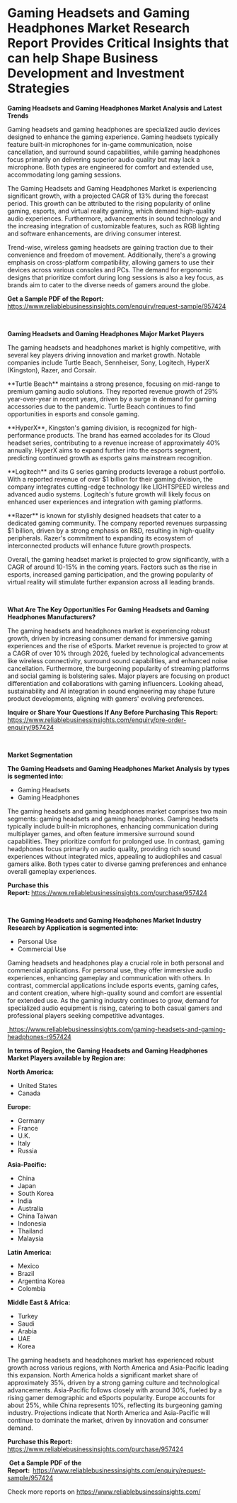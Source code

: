 <p><h1>Gaming Headsets and Gaming Headphones Market Research Report Provides Critical Insights that can help Shape Business Development and Investment Strategies</h1></p><p><strong>Gaming Headsets and Gaming Headphones Market Analysis and Latest Trends</strong></p>
<p><p>Gaming headsets and gaming headphones are specialized audio devices designed to enhance the gaming experience. Gaming headsets typically feature built-in microphones for in-game communication, noise cancellation, and surround sound capabilities, while gaming headphones focus primarily on delivering superior audio quality but may lack a microphone. Both types are engineered for comfort and extended use, accommodating long gaming sessions.</p><p>The Gaming Headsets and Gaming Headphones Market is experiencing significant growth, with a projected CAGR of 13% during the forecast period. This growth can be attributed to the rising popularity of online gaming, esports, and virtual reality gaming, which demand high-quality audio experiences. Furthermore, advancements in sound technology and the increasing integration of customizable features, such as RGB lighting and software enhancements, are driving consumer interest.</p><p>Trend-wise, wireless gaming headsets are gaining traction due to their convenience and freedom of movement. Additionally, there's a growing emphasis on cross-platform compatibility, allowing gamers to use their devices across various consoles and PCs. The demand for ergonomic designs that prioritize comfort during long sessions is also a key focus, as brands aim to cater to the diverse needs of gamers around the globe.</p></p>
<p><strong>Get a Sample PDF of the Report:&nbsp;</strong> <a href="https://www.reliablebusinessinsights.com/enquiry/request-sample/957424?utm_campaign=3134&utm_medium=2&utm_source=Github&utm_content=ia&utm_term=21032025&utm_id=gaming-headsets-and-gaming-headphones">https://www.reliablebusinessinsights.com/enquiry/request-sample/957424</a></p>
<p>&nbsp;</p>
<p><strong>Gaming Headsets and Gaming Headphones Major Market Players</strong></p>
<p><p>The gaming headsets and headphones market is highly competitive, with several key players driving innovation and market growth. Notable companies include Turtle Beach, Sennheiser, Sony, Logitech, HyperX (Kingston), Razer, and Corsair.</p><p>**Turtle Beach** maintains a strong presence, focusing on mid-range to premium gaming audio solutions. They reported revenue growth of 29% year-over-year in recent years, driven by a surge in demand for gaming accessories due to the pandemic. Turtle Beach continues to find opportunities in esports and console gaming.</p><p>**HyperX**, Kingston's gaming division, is recognized for high-performance products. The brand has earned accolades for its Cloud headset series, contributing to a revenue increase of approximately 40% annually. HyperX aims to expand further into the esports segment, predicting continued growth as esports gains mainstream recognition.</p><p>**Logitech** and its G series gaming products leverage a robust portfolio. With a reported revenue of over $1 billion for their gaming division, the company integrates cutting-edge technology like LIGHTSPEED wireless and advanced audio systems. Logitech's future growth will likely focus on enhanced user experiences and integration with gaming platforms.</p><p>**Razer** is known for stylishly designed headsets that cater to a dedicated gaming community. The company reported revenues surpassing $1 billion, driven by a strong emphasis on R&D, resulting in high-quality peripherals. Razer's commitment to expanding its ecosystem of interconnected products will enhance future growth prospects.</p><p>Overall, the gaming headset market is projected to grow significantly, with a CAGR of around 10-15% in the coming years. Factors such as the rise in esports, increased gaming participation, and the growing popularity of virtual reality will stimulate further expansion across all leading brands.</p></p>
<p>&nbsp;</p>
<p><strong>What Are The Key Opportunities For Gaming Headsets and Gaming Headphones Manufacturers?</strong></p>
<p><p>The gaming headsets and headphones market is experiencing robust growth, driven by increasing consumer demand for immersive gaming experiences and the rise of eSports. Market revenue is projected to grow at a CAGR of over 10% through 2026, fueled by technological advancements like wireless connectivity, surround sound capabilities, and enhanced noise cancellation. Furthermore, the burgeoning popularity of streaming platforms and social gaming is bolstering sales. Major players are focusing on product differentiation and collaborations with gaming influencers. Looking ahead, sustainability and AI integration in sound engineering may shape future product developments, aligning with gamers' evolving preferences.</p></p>
<p><strong>Inquire or Share Your Questions If Any Before Purchasing This Report:</strong> <a href="https://www.reliablebusinessinsights.com/enquiry/pre-order-enquiry/957424?utm_campaign=3134&utm_medium=2&utm_source=Github&utm_content=ia&utm_term=21032025&utm_id=gaming-headsets-and-gaming-headphones">https://www.reliablebusinessinsights.com/enquiry/pre-order-enquiry/957424</a></p>
<p>&nbsp;</p>
<p><strong>Market Segmentation</strong></p>
<p><strong>The Gaming Headsets and Gaming Headphones Market Analysis by types is segmented into:</strong></p>
<p><ul><li>Gaming Headsets</li><li>Gaming Headphones</li></ul></p>
<p><p>The gaming headsets and gaming headphones market comprises two main segments: gaming headsets and gaming headphones. Gaming headsets typically include built-in microphones, enhancing communication during multiplayer games, and often feature immersive surround sound capabilities. They prioritize comfort for prolonged use. In contrast, gaming headphones focus primarily on audio quality, providing rich sound experiences without integrated mics, appealing to audiophiles and casual gamers alike. Both types cater to diverse gaming preferences and enhance overall gameplay experiences.</p></p>
<p><strong>Purchase this Report:&nbsp;</strong><a href="https://www.reliablebusinessinsights.com/purchase/957424?utm_campaign=3134&utm_medium=2&utm_source=Github&utm_content=ia&utm_term=21032025&utm_id=gaming-headsets-and-gaming-headphones">https://www.reliablebusinessinsights.com/purchase/957424</a></p>
<p>&nbsp;</p>
<p><strong>The Gaming Headsets and Gaming Headphones Market Industry Research by Application is segmented into:</strong></p>
<p><ul><li>Personal Use</li><li>Commercial Use</li></ul></p>
<p><p>Gaming headsets and headphones play a crucial role in both personal and commercial applications. For personal use, they offer immersive audio experiences, enhancing gameplay and communication with others. In contrast, commercial applications include esports events, gaming cafes, and content creation, where high-quality sound and comfort are essential for extended use. As the gaming industry continues to grow, demand for specialized audio equipment is rising, catering to both casual gamers and professional players seeking competitive advantages.</p></p>
<p><a href="https://www.reliablebusinessinsights.com/gaming-headsets-and-gaming-headphones-r957424?utm_campaign=3134&utm_medium=2&utm_source=Github&utm_content=ia&utm_term=21032025&utm_id=gaming-headsets-and-gaming-headphones">&nbsp;https://www.reliablebusinessinsights.com/gaming-headsets-and-gaming-headphones-r957424</a></p>
<p><strong>In terms of Region, the Gaming Headsets and Gaming Headphones Market Players available by Region are:</strong></p>
<p>
    <p> <strong> North America: </strong>
        <ul>
            <li>United States</li>
            <li>Canada</li>
        </ul>
        </p> 
    <p> <strong> Europe: </strong>
        <ul>
            <li>Germany</li>
            <li>France</li>
            <li>U.K.</li>
            <li>Italy</li>
            <li>Russia</li>
        </ul>
        </p> 
    <p> <strong> Asia-Pacific: </strong>
        <ul>
            <li>China</li>
            <li>Japan</li>
            <li>South Korea</li>
            <li>India</li>
            <li>Australia</li>
            <li>China Taiwan</li>
            <li>Indonesia</li>
            <li>Thailand</li>
            <li>Malaysia</li>
        </ul>
        </p> 
    <p> <strong> Latin America: </strong>
        <ul>
            <li>Mexico</li>
            <li>Brazil</li>
            <li>Argentina Korea</li>
            <li>Colombia</li>
        </ul>
        </p> 
    <p> <strong> Middle East & Africa: </strong>
        <ul>
            <li>Turkey</li>
            <li>Saudi</li>
            <li>Arabia</li>
            <li>UAE</li>
            <li>Korea</li>
        </ul>
    </p>
    </p>
<p><p>The gaming headsets and headphones market has experienced robust growth across various regions, with North America and Asia-Pacific leading this expansion. North America holds a significant market share of approximately 35%, driven by a strong gaming culture and technological advancements. Asia-Pacific follows closely with around 30%, fueled by a rising gamer demographic and eSports popularity. Europe accounts for about 25%, while China represents 10%, reflecting its burgeoning gaming industry. Projections indicate that North America and Asia-Pacific will continue to dominate the market, driven by innovation and consumer demand.</p></p>
<p><strong>Purchase this Report: </strong><a href="https://www.reliablebusinessinsights.com/purchase/957424?utm_campaign=3134&utm_medium=2&utm_source=Github&utm_content=ia&utm_term=21032025&utm_id=gaming-headsets-and-gaming-headphones">https://www.reliablebusinessinsights.com/purchase/957424</a></p>
<p>&nbsp;<strong>Get a Sample PDF of the Report:&nbsp;&nbsp;</strong><a href="https://www.reliablebusinessinsights.com/enquiry/request-sample/957424?utm_campaign=3134&utm_medium=2&utm_source=Github&utm_content=ia&utm_term=21032025&utm_id=gaming-headsets-and-gaming-headphones">https://www.reliablebusinessinsights.com/enquiry/request-sample/957424</a></p>
<p><strong></strong></p>
<p>Check more reports on <a href="https://www.reliablebusinessinsights.com/?utm_campaign=3134&utm_medium=2&utm_source=Github&utm_content=ia&utm_term=21032025&utm_id=gaming-headsets-and-gaming-headphones">https://www.reliablebusinessinsights.com/</a></p>